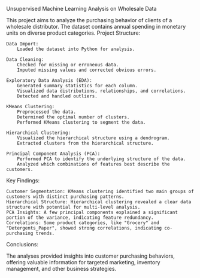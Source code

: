 Unsupervised Machine Learning Analysis on Wholesale Data

This project aims to analyze the purchasing behavior of clients of a wholesale distributor. The dataset contains annual spending in monetary units on diverse product categories.
Project Structure:

    Data Import:
        Loaded the dataset into Python for analysis.

    Data Cleaning:
        Checked for missing or erroneous data.
        Imputed missing values and corrected obvious errors.

    Exploratory Data Analysis (EDA):
        Generated summary statistics for each column.
        Visualized data distributions, relationships, and correlations.
        Detected and handled outliers.

    KMeans Clustering:
        Preprocessed the data.
        Determined the optimal number of clusters.
        Performed KMeans clustering to segment the data.

    Hierarchical Clustering:
        Visualized the hierarchical structure using a dendrogram.
        Extracted clusters from the hierarchical structure.

    Principal Component Analysis (PCA):
        Performed PCA to identify the underlying structure of the data.
        Analyzed which combinations of features best describe the customers.

Key Findings:

    Customer Segmentation: KMeans clustering identified two main groups of customers with distinct purchasing patterns.
    Hierarchical Structure: Hierarchical clustering revealed a clear data structure with potential for multi-level analysis.
    PCA Insights: A few principal components explained a significant portion of the variance, indicating feature redundancy.
    Correlations: Some product categories, like "Grocery" and "Detergents_Paper", showed strong correlations, indicating co-purchasing trends.

Conclusions:

The analyses provided insights into customer purchasing behaviors, offering valuable information for targeted marketing, inventory management, and other business strategies.
